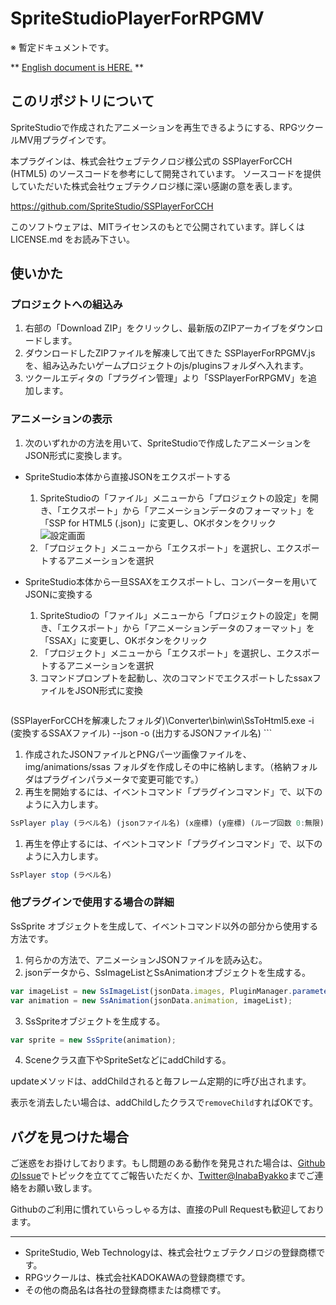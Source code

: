 # SpriteStudioPlayerForRPGMV

※ 暫定ドキュメントです。

\*\* [English document is HERE.](README_EN.md) \*\*

## このリポジトリについて

SpriteStudioで作成されたアニメーションを再生できるようにする、RPGツクールMV用プラグインです。

本プラグインは、株式会社ウェブテクノロジ様公式の SSPlayerForCCH (HTML5) のソースコードを参考にして開発されています。
ソースコードを提供していただいた株式会社ウェブテクノロジ様に深い感謝の意を表します。

https://github.com/SpriteStudio/SSPlayerForCCH

このソフトウェアは、MITライセンスのもとで公開されています。詳しくは LICENSE.md をお読み下さい。

## 使いかた

### プロジェクトへの組込み

1. 右部の「Download ZIP」をクリックし、最新版のZIPアーカイブをダウンロードします。
1. ダウンロードしたZIPファイルを解凍して出てきた SSPlayerForRPGMV.js を、組み込みたいゲームプロジェクトのjs/pluginsフォルダへ入れます。
1. ツクールエディタの「プラグイン管理」より「SSPlayerForRPGMV」を追加します。

### アニメーションの表示

1. 次のいずれかの方法を用いて、SpriteStudioで作成したアニメーションをJSON形式に変換します。
  * SpriteStudio本体から直接JSONをエクスポートする
    1. SpriteStudioの「ファイル」メニューから「プロジェクトの設定」を開き、「エクスポート」から「アニメーションデータのフォーマット」を「SSP for HTML5 (.json)」に変更し、OKボタンをクリック  
    ![設定画面](http://www.webtech.co.jp/blog/wp-content/uploads/2013/10/ef2a98da7347f9f430162a6d50ef5299.png)
    1. 「プロジェクト」メニューから「エクスポート」を選択し、エクスポートするアニメーションを選択  
    
  * SpriteStudio本体から一旦SSAXをエクスポートし、コンバーターを用いてJSONに変換する
    1. SpriteStudioの「ファイル」メニューから「プロジェクトの設定」を開き、「エクスポート」から「アニメーションデータのフォーマット」を「SSAX」に変更し、OKボタンをクリック  
    1. 「プロジェクト」メニューから「エクスポート」を選択し、エクスポートするアニメーションを選択 
    1. コマンドプロンプトを起動し、次のコマンドでエクスポートしたssaxファイルをJSON形式に変換 
     
    ```
  (SSPlayerForCCHを解凍したフォルダ)\Converter\bin\win\SsToHtml5.exe -i (変換するSSAXファイル) --json -o (出力するJSONファイル名) 
    ```   
1. 作成されたJSONファイルとPNGパーツ画像ファイルを、img/animations/ssas フォルダを作成しその中に格納します。（格納フォルダはプラグインパラメータで変更可能です。）
1. 再生を開始するには、イベントコマンド「プラグインコマンド」で、以下のように入力します。

  ```JavaScript
SsPlayer play (ラベル名) (jsonファイル名) (x座標) (y座標) (ループ回数 0:無限)
```
1. 再生を停止するには、イベントコマンド「プラグインコマンド」で、以下のように入力します。

  ```JavaScript
SsPlayer stop (ラベル名) 
```

### 他プラグインで使用する場合の詳細

SsSprite オブジェクトを生成して、イベントコマンド以外の部分から使用する方法です。

1. 何らかの方法で、アニメーションJSONファイルを読み込む。
1. jsonデータから、SsImageListとSsAnimationオブジェクトを生成する。
  
  ```JavaScript
var imageList = new SsImageList(jsonData.images, PluginManager.parameters('SSPlayerForRPGMV')['Animation File Path'], true);
var animation = new SsAnimation(jsonData.animation, imageList);
```
3. SsSpriteオブジェクトを生成する。

  ```JavaScript
var sprite = new SsSprite(animation);
```
4. Sceneクラス直下やSpriteSetなどにaddChildする。

updateメソッドは、addChildされると毎フレーム定期的に呼び出されます。

表示を消去したい場合は、addChildしたクラスで`removeChild`すればOKです。

## バグを見つけた場合
 
ご迷惑をお掛けしております。もし問題のある動作を発見された場合は、[GithubのIssue](https://github.com/InabaByakko/SSPlayerForRPGMV/issues)でトピックを立ててご報告いただくか、[Twitter@InabaByakko](https://twitter.com/InabaByakko)までご連絡をお願い致します。

Githubのご利用に慣れていらっしゃる方は、直接のPull Requestも歓迎しております。

---

* SpriteStudio, Web Technologyは、株式会社ウェブテクノロジの登録商標です。
* RPGツクールは、株式会社KADOKAWAの登録商標です。
* その他の商品名は各社の登録商標または商標です。
